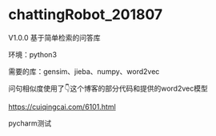 # chattingRobot_201807
V1.0.0 基于简单检索的问答库

环境：python3

需要的库：gensim、jieba、numpy、word2vec

问句相似度使用了👇这个博客的部分代码和提供的word2vec模型

https://cuiqingcai.com/6101.html

pycharm测试